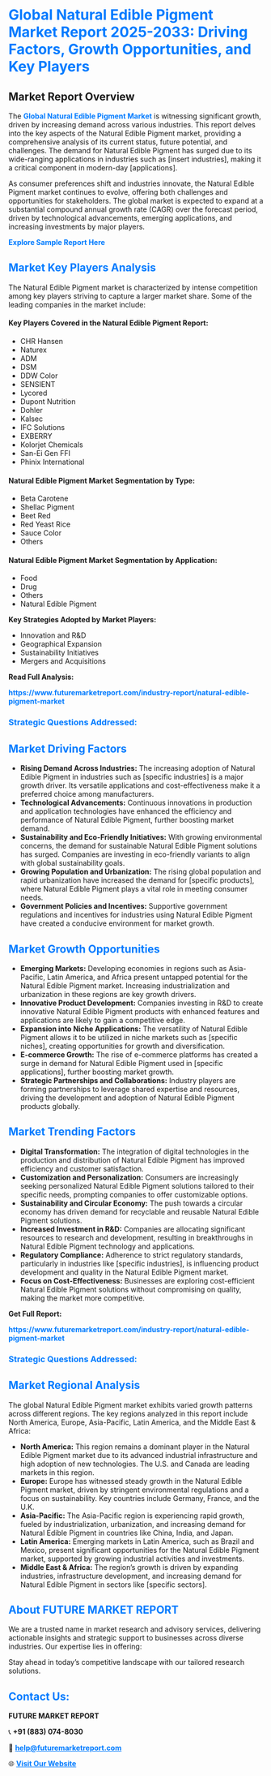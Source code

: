 <h1 style="color: #007BFF;">Global Natural Edible Pigment Market Report 2025-2033: Driving Factors, Growth Opportunities, and Key Players</h1>

<section id="overview">
<h2>Market Report Overview</h2>
<p>The <a href="https://www.futuremarketreport.com/industry-report/natural-edible-pigment-market" style="color: #007BFF; text-decoration: none;"><strong>Global Natural Edible Pigment Market</strong></a> is witnessing significant growth, driven by increasing demand across various industries. This report delves into the key aspects of the Natural Edible Pigment market, providing a comprehensive analysis of its current status, future potential, and challenges. The demand for Natural Edible Pigment has surged due to its wide-ranging applications in industries such as [insert industries], making it a critical component in modern-day [applications].</p>
<p>As consumer preferences shift and industries innovate, the Natural Edible Pigment market continues to evolve, offering both challenges and opportunities for stakeholders. The global market is expected to expand at a substantial compound annual growth rate (CAGR) over the forecast period, driven by technological advancements, emerging applications, and increasing investments by major players.</p>
</section>

<section id="overview">
<p><a href="https://www.futuremarketreport.com/request-sample/reportId=111504" style="color: #007BFF; text-decoration: none;"><strong>Explore Sample Report Here</strong></a></p>
</section>

<section id="key-players">
<h2 style="color: #007BFF;">Market Key Players Analysis</h2>
<p>The Natural Edible Pigment market is characterized by intense competition among key players striving to capture a larger market share. Some of the leading companies in the market include:</p>
<h4>Key Players Covered in the Natural Edible Pigment Report:</h4>
<ul><li>CHR Hansen</li><li>Naturex</li><li>ADM</li><li>DSM</li><li>DDW Color</li><li>SENSIENT</li><li>Lycored</li><li>Dupont Nutrition</li><li>Dohler</li><li>Kalsec</li><li>IFC Solutions</li><li>EXBERRY</li><li>Kolorjet Chemicals</li><li>San-Ei Gen FFI</li><li>Phinix International</li></ul>
<h4>Natural Edible Pigment Market Segmentation by Type:</h4>
<ul><li>Beta Carotene</li><li>Shellac Pigment</li><li>Beet Red</li><li>Red Yeast Rice</li><li>Sauce Color</li><li>Others</li></ul>

<h4>Natural Edible Pigment Market Segmentation by Application:</h4>
<ul><li>Food</li><li>Drug</li><li>Others</li><li>Natural Edible Pigment</li></ul>
<p><strong>Key Strategies Adopted by Market Players:</strong></p>
<ul>
<li>Innovation and R&D</li>
<li>Geographical Expansion</li>
<li>Sustainability Initiatives</li>
<li>Mergers and Acquisitions</li>
</ul>
</section>

<section>
<p><strong>Read Full Analysis: </strong></p><a href="https://www.futuremarketreport.com/industry-report/natural-edible-pigment-market" style="color: #007BFF; text-decoration: none;"><strong>https://www.futuremarketreport.com/industry-report/natural-edible-pigment-market</strong></a>
<h3 style="color: #007BFF;">Strategic Questions Addressed:</h3>
</section>

<section id="driving-factors">
<h2 style="color: #007BFF;">Market Driving Factors</h2>
<ul>
<li><strong>Rising Demand Across Industries:</strong> The increasing adoption of Natural Edible Pigment in industries such as [specific industries] is a major growth driver. Its versatile applications and cost-effectiveness make it a preferred choice among manufacturers.</li>
<li><strong>Technological Advancements:</strong> Continuous innovations in production and application technologies have enhanced the efficiency and performance of Natural Edible Pigment, further boosting market demand.</li>
<li><strong>Sustainability and Eco-Friendly Initiatives:</strong> With growing environmental concerns, the demand for sustainable Natural Edible Pigment solutions has surged. Companies are investing in eco-friendly variants to align with global sustainability goals.</li>
<li><strong>Growing Population and Urbanization:</strong> The rising global population and rapid urbanization have increased the demand for [specific products], where Natural Edible Pigment plays a vital role in meeting consumer needs.</li>
<li><strong>Government Policies and Incentives:</strong> Supportive government regulations and incentives for industries using Natural Edible Pigment have created a conducive environment for market growth.</li>
</ul>
</section>

<section id="growth-opportunities">
<h2 style="color: #007BFF;">Market Growth Opportunities</h2>
<ul>
<li><strong>Emerging Markets:</strong> Developing economies in regions such as Asia-Pacific, Latin America, and Africa present untapped potential for the Natural Edible Pigment market. Increasing industrialization and urbanization in these regions are key growth drivers.</li>
<li><strong>Innovative Product Development:</strong> Companies investing in R&D to create innovative Natural Edible Pigment products with enhanced features and applications are likely to gain a competitive edge.</li>
<li><strong>Expansion into Niche Applications:</strong> The versatility of Natural Edible Pigment allows it to be utilized in niche markets such as [specific niches], creating opportunities for growth and diversification.</li>
<li><strong>E-commerce Growth:</strong> The rise of e-commerce platforms has created a surge in demand for Natural Edible Pigment used in [specific applications], further boosting market growth.</li>
<li><strong>Strategic Partnerships and Collaborations:</strong> Industry players are forming partnerships to leverage shared expertise and resources, driving the development and adoption of Natural Edible Pigment products globally.</li>
</ul>
</section>

<section id="trending-factors">
<h2 style="color: #007BFF;">Market Trending Factors</h2>
<ul>
<li><strong>Digital Transformation:</strong> The integration of digital technologies in the production and distribution of Natural Edible Pigment has improved efficiency and customer satisfaction.</li>
<li><strong>Customization and Personalization:</strong> Consumers are increasingly seeking personalized Natural Edible Pigment solutions tailored to their specific needs, prompting companies to offer customizable options.</li>
<li><strong>Sustainability and Circular Economy:</strong> The push towards a circular economy has driven demand for recyclable and reusable Natural Edible Pigment solutions.</li>
<li><strong>Increased Investment in R&D:</strong> Companies are allocating significant resources to research and development, resulting in breakthroughs in Natural Edible Pigment technology and applications.</li>
<li><strong>Regulatory Compliance:</strong> Adherence to strict regulatory standards, particularly in industries like [specific industries], is influencing product development and quality in the Natural Edible Pigment market.</li>
<li><strong>Focus on Cost-Effectiveness:</strong> Businesses are exploring cost-efficient Natural Edible Pigment solutions without compromising on quality, making the market more competitive.</li>
</ul>
</section>

<section>
<p><strong>Get Full Report: </strong></p><a href="https://www.futuremarketreport.com/industry-report/natural-edible-pigment-market" style="color: #007BFF; text-decoration: none;"><strong>https://www.futuremarketreport.com/industry-report/natural-edible-pigment-market</strong></a>
<h3 style="color: #007BFF;">Strategic Questions Addressed:</h3>
</section>


<section id="regional-analysis">
<h2 style="color: #007BFF;">Market Regional Analysis</h2>
<p>The global Natural Edible Pigment market exhibits varied growth patterns across different regions. The key regions analyzed in this report include North America, Europe, Asia-Pacific, Latin America, and the Middle East & Africa:</p>
<ul>
<li><strong>North America:</strong> This region remains a dominant player in the Natural Edible Pigment market due to its advanced industrial infrastructure and high adoption of new technologies. The U.S. and Canada are leading markets in this region.</li>
<li><strong>Europe:</strong> Europe has witnessed steady growth in the Natural Edible Pigment market, driven by stringent environmental regulations and a focus on sustainability. Key countries include Germany, France, and the U.K.</li>
<li><strong>Asia-Pacific:</strong> The Asia-Pacific region is experiencing rapid growth, fueled by industrialization, urbanization, and increasing demand for Natural Edible Pigment in countries like China, India, and Japan.</li>
<li><strong>Latin America:</strong> Emerging markets in Latin America, such as Brazil and Mexico, present significant opportunities for the Natural Edible Pigment market, supported by growing industrial activities and investments.</li>
<li><strong>Middle East & Africa:</strong> The region’s growth is driven by expanding industries, infrastructure development, and increasing demand for Natural Edible Pigment in sectors like [specific sectors].</li>
</ul>
</section>

<footer>
<h2 style="color: #007BFF;">About FUTURE MARKET REPORT</h2>
<p>We are a trusted name in market research and advisory services, delivering actionable insights and strategic support to businesses across diverse industries. Our expertise lies in offering:</p>

<p>Stay ahead in today’s competitive landscape with our tailored research solutions.</p>

<h2 style="color: #007BFF;">Contact Us:</h2>
<p><strong>FUTURE MARKET REPORT</strong></p>
<p>📞 <strong>+91 (883) 074-8030</strong></p>
<p>📧 <strong><a href="mailto:help@futuremarketreport.com" style="color: #007BFF;">help@futuremarketreport.com</a></strong></p>
<p>🌐 <strong><a href="https://www.futuremarketreport.com/" style="color: #007BFF;">Visit Our Website</a></strong></p>
</footer>